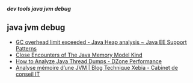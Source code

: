 _**dev tools java jvm debug**_

## java jvm debug

- [GC overhead limit exceeded - Java Heap analysis ~ Java EE Support Patterns](http://javaeesupportpatterns.blogspot.ch/2011/09/gc-overhead-limit-exceeded-java-heap.html)
- [Close Encounters of The Java Memory Model Kind](http://shipilev.net/blog/2016/close-encounters-of-jmm-kind/)
- [How to Analyze Java Thread Dumps - DZone Performance](https://dzone.com/articles/how-analyze-java-thread-dumps)
- [Analyse mémoire d’une JVM | Blog Technique Xebia - Cabinet de conseil IT](http://blog.xebia.fr/2008/11/27/analyse-memoire-dune-jvm/)
